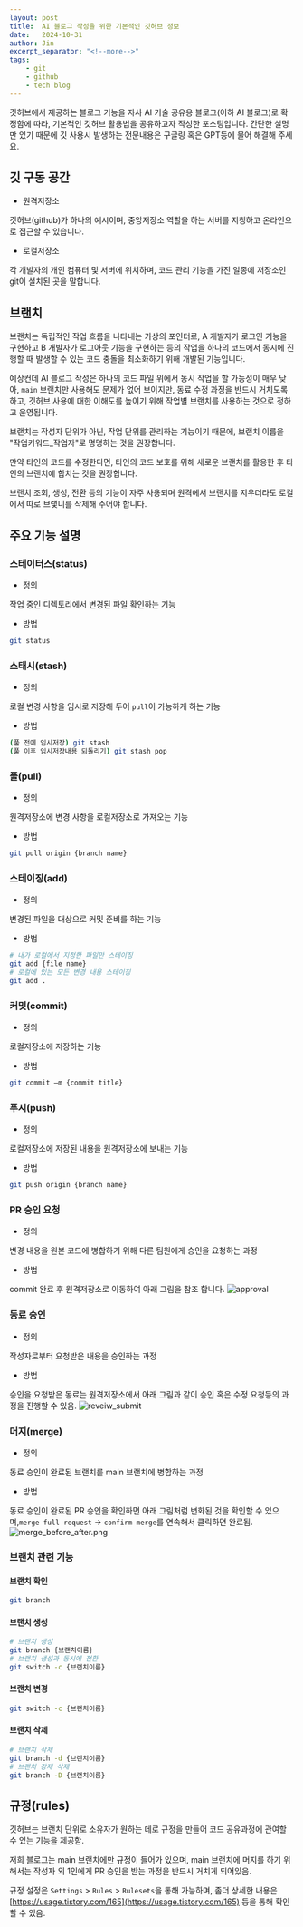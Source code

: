 ```yaml
---
layout: post
title:  AI 블로그 작성을 위한 기본적인 깃허브 정보
date:   2024-10-31
author: Jin
excerpt_separator: "<!--more-->"
tags:
    - git
    - github
    - tech blog
---
```

깃허브에서 제공하는 블로그 기능을 자사 AI 기술 공유용 블로그(이하 AI 블로그)로 확정함에 따라, 기본적인 깃허브 활용법을 공유하고자 작성한 포스팅입니다. 간단한 설명만 있기 때문에 깃 사용시 발생하는 전문내용은 구글링 혹은 GPT등에 물어 해결해 주세요.
<!--more-->

## 깃 구동 공간
- 원격저장소

깃허브(github)가 하나의 예시이며, 중앙저장소 역할을 하는 서버를 지칭하고 온라인으로 접근할 수 있습니다.
- 로컬저장소

각 개발자의 개인 컴퓨터 및 서버에 위치하며, 코드 관리 기능을 가진 일종에 저장소인 git이 설치된 곳을 말합니다.

## 브랜치 
브랜치는 독립적인 작업 흐름을 나타내는 가상의 포인터로, A 개발자가 로그인 기능을 구현하고 B 개발자가 로그아웃 기능을 구현하는 등의 작업을 하나의 코드에서 동시에 진행할 때 발생할 수 있는 코드 충돌을 최소화하기 위해 개발된 기능입니다.

예상컨데 AI 블로그 작성은 하나의 코드 파일 위에서 동시 작업을 할 가능성이 매우 낮아, `main` 브랜치만 사용해도 문제가 없어 보이지만, 동료 수정 과정을 반드시 거치도록하고, 깃허브 사용에 대한 이해도를 높이기 위해 작업별 브랜치를 사용하는 것으로 정하고 운영됩니다.
 
브랜치는 작성자 단위가 아닌, 작업 단위를 관리하는 기능이기 때문에, 브랜치 이름을 "작업키워드_작업자"로 명명하는 것을 권장합니다.

만약 타인의 코드를 수정한다면, 타인의 코드 보호를 위해 새로운 브랜치를 활용한 후 타인의 브랜치에 합치는 것을 권장합니다.

브랜치 조회, 생성, 전환 등의 기능이 자주 사용되며 원격에서 브랜치를 지우더라도 로컬에서 따로 브랯니를 삭제해 주어야 합니다.

## 주요 기능 설명
### 스테이터스(status)
- 정의

작업 중인 디렉토리에서 변경된 파일 확인하는 기능

- 방법
```bash
git status
```

### 스태시(stash)
- 정의

로컬 변경 사항을 임시로 저장해 두어 `pull`이 가능하게 하는 기능

- 방법
```bash
(풀 전에 임시저장) git stash 
(풀 이후 임시저장내용 되돌리기) git stash pop
```

### 풀(pull)
- 정의

원격저장소에 변경 사항을 로컬저장소로 가져오는 기능

- 방법
```bash
git pull origin {branch name}
```

### 스테이징(add)
- 정의

변경된 파일을 대상으로 커밋 준비를 하는 기능

- 방법
```bash
# 내가 로컬에서 지정한 파일만 스테이징
git add {file name}
# 로컬에 있는 모든 변경 내용 스테이징
git add .
```

### 커밋(commit)
- 정의 

로컬저장소에 저장하는 기능

- 방법
```bash
git commit –m {commit title}
```

### 푸시(push)
- 정의

로컬저장소에 저장된 내용을 원격저장소에 보내는 기능

- 방법
```bash
git push origin {branch name} 
```

### PR 승인 요청
- 정의

변경 내용을 원본 코드에 병합하기 위해 다른 팀원에게 승인을 요청하는 과정

- 방법
  
commit 완료 후 원격저장소로 이동하여 아래 그림을 참조 합니다.
![approval](/images/jin/approval.png)

### 동료 승인
- 정의 
  
작성자로부터 요청받은 내용을 승인하는 과정

- 방법

승인을 요청받은 동료는 원격저장소에서 아래 그림과 같이 승인 혹은 수정 요청등의 과정을 진행할 수 있음.
![reveiw_submit](/images/jin/reveiw_submit.png)

### 머지(merge)
- 정의

동료 승인이 완료된 브랜치를 main 브랜치에 병합하는 과정

- 방법

동료 승인이 완료된 PR 승인을 확인하면 아래 그림처럼 변화된 것을 확인할 수 있으며,`merge full request` -> `confirm merge`를 연속해서 클릭하면 완료됨.
![merge_before_after.png](/images/jin/merge_before_after.png)

### 브랜치 관련 기능
#### 브랜치 확인
```bash
git branch
```

#### 브랜치 생성
```bash
# 브랜치 생성
git branch {브랜치이름}
# 브랜치 생성과 동시에 전환
git switch -c {브랜치이름}
```

#### 브랜치 변경
```bash
git switch -c {브랜치이름}
```

#### 브랜치 삭제
```bash
# 브랜치 삭제
git branch -d {브랜치이름}
# 브랜치 강제 삭제
git branch -D {브랜치이름}
```

## 규정(rules)
깃허브는 브랜치 단위로 소유자가 원하는 데로 규정을 만들어 코드 공유과정에 관여할 수 있는 기능을 제공함.

저희 블로그는 main 브랜치에만 규정이 들어가 있으며, main 브랜치에 머지를 하기 위해서는 작성자 외 1인에게 PR 승인을 받는 과정을 반드시 거치게 되어있음.

규정 설정은 `Settings` > `Rules` > `Rulesets`을 통해 가능하며, 좀더 상세한 내용은 [https://usage.tistory.com/165](https://usage.tistory.com/165) 등을 통해 확인할 수 있음.
